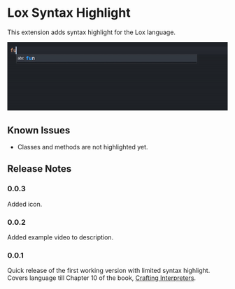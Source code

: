 # Lox Syntax Highlight

This extension adds syntax highlight for the Lox language.

![Example video](/assets/example.gif)

## Known Issues

- Classes and methods are not highlighted yet.

## Release Notes

### 0.0.3

Added icon.

### 0.0.2

Added example video to description.

### 0.0.1

Quick release of the first working version with limited syntax highlight.
Covers language till Chapter 10 of the book, [Crafting Interpreters](https://craftinginterpreters.com/).
